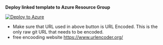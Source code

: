 **Deploy linked template to Azure Resource Group**


[![Deploy to Azure](https://aka.ms/deploytoazurebutton)](https://portal.azure.com/#create/Microsoft.Template/uri/https%3A%2F%2Fraw.githubusercontent.com%2FMSUSSolutionAccelerators%2FSmart-Spaces-Sustainability-Solution-Accelerator%2Ffeature%2FARMDeploy%2Ftemplates%2Fmaster_accelerator_deployment.json)


- Make sure that URL used in above button is URL Encoded.  This is the only raw git URL that needs to be encoded. 
- free encooding website https://www.urlencoder.org/

